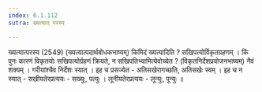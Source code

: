 ```yaml
---
index: 6.1.112
sutra: ख्यत्यात् परस्य

---
```

 ख्यत्यात्परस्य (2549) (ख्यत्यात्पदार्थबोधकभाष्यम्) किमिदं ख्यत्यादिति ? सखिपत्योर्विकृतग्रहणम् । किं पुनः कारणं विकृतयोः सखिपत्योर्ग्रहणं क्रियते, न सखिपतिभ्यामित्येवोच्येत ? (विकृतनिर्देशप्रयोजनभाष्यम्) नैवं शक्यम् । गरीयांश्चैव निर्देशः स्यात् । इह च प्रसज्येत  -  अतिसखेरागच्छति, अतिसखेः स्वम् । इह च न स्यात्  -  सखीयतेरप्रत्ययः  -  सख्युः, पत्युः । लूनीयतेरप्रत्ययः  -  लून्युः, पून्युः ॥ 